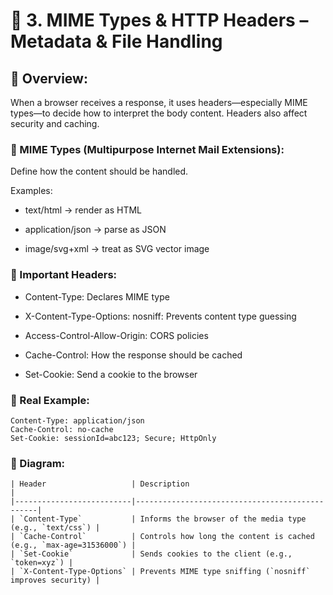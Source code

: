 # 🧾 3. MIME Types & HTTP Headers – Metadata & File Handling

## 🔸 Overview:

When a browser receives a response, it uses headers—especially MIME types—to decide how to interpret the body content. Headers also affect security and caching.

### 🧩 MIME Types (Multipurpose Internet Mail Extensions):

Define how the content should be handled.

Examples:

- text/html → render as HTML

- application/json → parse as JSON

- image/svg+xml → treat as SVG vector image

### 🧩 Important Headers:

- Content-Type: Declares MIME type

- X-Content-Type-Options: nosniff: Prevents content type guessing

- Access-Control-Allow-Origin: CORS policies

- Cache-Control: How the response should be cached

- Set-Cookie: Send a cookie to the browser

### 📌 Real Example:

```
Content-Type: application/json
Cache-Control: no-cache
Set-Cookie: sessionId=abc123; Secure; HttpOnly
```

### 🧠 Diagram:

```
| Header                   | Description                                    |
|--------------------------|------------------------------------------------|
| `Content-Type`           | Informs the browser of the media type (e.g., `text/css`) |
| `Cache-Control`          | Controls how long the content is cached (e.g., `max-age=31536000`) |
| `Set-Cookie`             | Sends cookies to the client (e.g., `token=xyz`) |
| `X-Content-Type-Options` | Prevents MIME type sniffing (`nosniff` improves security) |
```
